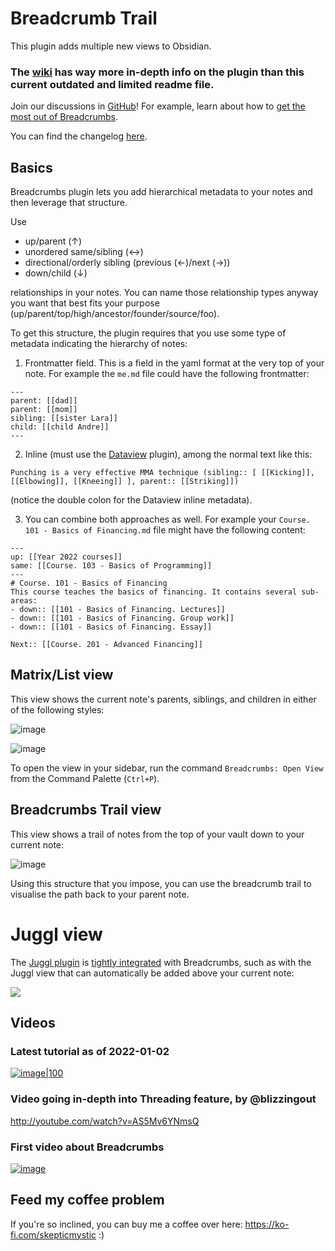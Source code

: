 # Breadcrumb Trail

This plugin adds multiple new views to Obsidian.

### The [wiki](https://github.com/SkepticMystic/breadcrumbs/wiki) has way more in-depth info on the plugin than this current outdated and limited readme file.

Join our discussions in [GitHub](https://github.com/SkepticMystic/breadcrumbs/discussions)! For example, learn about how to [get the most out of Breadcrumbs](https://github.com/SkepticMystic/breadcrumbs/discussions/175 "Getting the most out of Breadcrumbs · Discussion #175 · SkepticMystic/breadcrumbs").

You can find the changelog [here](https://github.com/SkepticMystic/breadcrumbs/blob/master/CHANGELOG.md).


## Basics

Breadcrumbs plugin lets you add hierarchical metadata to your notes and then leverage that structure.

Use
- up/parent (↑)
- unordered same/sibling (↔)
- directional/orderly sibling (previous (←)/next (→))
- down/child (↓)

relationships in your notes. You can name those relationship types anyway you want that best fits your purpose (up/parent/top/high/ancestor/founder/source/foo).

To get this structure, the plugin requires that you use some type of metadata indicating the hierarchy of notes:
1. Frontmatter field. This is a field in the yaml format at the very top of your note. For example the `me.md` file could have the following frontmatter:
```
---
parent: [[dad]]
parent: [[mom]]
sibling: [[sister Lara]]
child: [[child Andre]]
---
```
2. Inline (must use the [Dataview](https://github.com/blacksmithgu/obsidian-dataview#data) plugin), among the normal text like this: 
```
Punching is a very effective MMA technique (sibling:: [ [[Kicking]], [[Elbowing]], [[Kneeing]] ], parent:: [[Striking]])
```
(notice the double colon for the Dataview inline metadata).

3. You can combine both approaches as well. For example your `Course. 101 - Basics of Financing.md` file might have the following content:
```
---
up: [[Year 2022 courses]]
same: [[Course. 103 - Basics of Programming]]
---
# Course. 101 - Basics of Financing
This course teaches the basics of financing. It contains several sub-areas:
- down:: [[101 - Basics of Financing. Lectures]]
- down:: [[101 - Basics of Financing. Group work]]
- down:: [[101 - Basics of Financing. Essay]]

Next:: [[Course. 201 - Advanced Financing]]
```


## Matrix/List view

This view shows the current note's parents, siblings, and children in either of the following styles:

![image](https://user-images.githubusercontent.com/70717676/123402846-75a67f80-d5a8-11eb-8230-75c37441f122.png)

![image](https://user-images.githubusercontent.com/70717676/123402852-77704300-d5a8-11eb-8f56-c4eb3ca23e02.png)

To open the view in your sidebar, run the command `Breadcrumbs: Open View` from the Command Palette (`Ctrl+P`).


## Breadcrumbs Trail view

This view shows a trail of notes from the top of your vault down to your current note:

![image](https://user-images.githubusercontent.com/70717676/123403044-a8507800-d5a8-11eb-9669-33148021b6fa.png)

Using this structure that you impose, you can use the breadcrumb trail to visualise the path back to your parent note.

# Juggl view
The [Juggl plugin](https://juggl.io/) is [tightly integrated](https://juggl.io/Features/Breadcrumbs+integration) with Breadcrumbs, such as with the Juggl view that can automatically be added above your current note:

![](https://i.imgur.com/roOYVhl.png) 

## Videos

### Latest tutorial as of 2022-01-02

[![image|100](https://user-images.githubusercontent.com/70717676/147882843-bbb28103-a3a4-4dfd-8077-d8a1524f86a3.png)](https://www.youtube.com/watch?v=N4QmszBRu9I&ab_channel=ObsidianCommunityTalks)

### Video going in-depth into Threading feature, by @blizzingout

http://youtube.com/watch?v=AS5Mv6YNmsQ

### First video about Breadcrumbs

[![image](https://user-images.githubusercontent.com/70717676/147882889-cc38e14a-555a-433e-b500-71f159d49354.png)](https://www.youtube.com/watch?v=DXXB7fHcArg)


## Feed my coffee problem

If you're so inclined, you can buy me a coffee over here: https://ko-fi.com/skepticmystic :)

